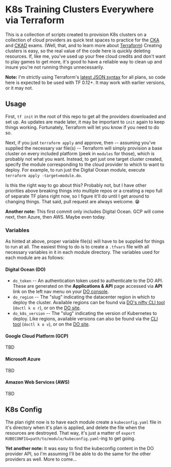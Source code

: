 # K8s Training Clusters Everywhere via Terraform

This is a collection of scripts created to provision K8s clusters on a collection of cloud providers as quick test spaces to practice for the [CKA][cka] and [CKAD][ckad] exams.  (Well, that, and to learn more about [Terraform][tf])  Creating clusters is easy, so the real value of the code here is quickly deleting resources.  If, like me, you've used up your free cloud credits and don't want to play games to get more, it's good to have a reliable way to clean up and insure you're not running things unnecessarily.

**Note:** I'm strictly using Terraform's [latest JSON syntax][tf_json] for all plans, so code here is expected to be used with TF 0.12+.  It may work with earlier versions, or it may not.

## Usage

First, `tf init` in the root of this repo to get all the providers downloaded and set up.  As updates are made later, it may be important to `init` again to keep things working.  Fortunately, Terraform will let you know if you need to do so.

Next, if you just `terraform apply` and approve, then -- assuming you've supplied the necessary var file(s) -- Terraform will simply provision a base cluster on every included platform (peek in `modules` for those), which is probably not what you want.  Instead, to get just one target cluster created, specify the module corresponding to the cloud provider to which to want to deploy.  For example, to run just the Digital Ocean module, execute `terraform apply -target=module.do`.

Is this the right way to go about this?  Probably not, but I have other priorities above breaking things into multiple repos or a creating a repo full of separate TF plans right now, so I figure it'll do until I get around to changing things.  That said, pull request are always welcome.  😁

**Another note:** This first commit only includes Digital Ocean.  GCP will come next, then Azure, then AWS.  Maybe even today.

### Variables

As hinted at above, proper variable file(s) will have to be supplied for things to run at all.  The easiest thing to do is to create a `.tfvars` file with all necessary variables in it in each module directory.  The variables used for each module are as follows:

#### Digital Ocean (DO)

- `do_token` -- An authentication token used to authenticate to the DO API.  These are generated on the **Applications & API** page accessed via **API** link on the left nav menu on your [DO console][do_console].
- `do_region` -- The "slug" indicating the datacenter region in which to deploy the cluster.  Available regions can be found via [DO's nifty CLI tool][doctl] (`doctl k o r`), or on the [DO site][do_reg_slugs].
- `do_k8s_version` -- The "slug" indicating the version of Kubernetes to deploy.  Like regions, available versions can also be found via the [CLI tool][doctl] (`doctl k o v`), or on the [DO site][do_k8s_slugs].

#### Google Cloud Platform (GCP)

TBD

#### Microsoft Azure

TBD

#### Amazon Web Services (AWS)

TBD

## K8s Config

The plan right now is to have each module create a `kubeconfig.yaml` file in it's directory when it's plan is applied, and delete the file when the resources are destroyed.  That way, it's just a matter of `export KUBECONFIG=path/to/module/kubeconfig.yaml`-ing to get going.

**Yet another note:** It was easy to find the kubeconfig content in the DO provider API, so I'm assuming I'll be able to do the same for the other providers as well.  More to come...

[cka]: https://www.cncf.io/certification/cka/
[ckad]: https://www.cncf.io/certification/ckad/
[tf]: https://www.terraform.io/
[tf_json]: https://www.terraform.io/docs/configuration/syntax-json.html
[tf_mods]: https://www.terraform.io/docs/modules/index.html
[do_console]: https://cloud.digitalocean.com/projects
[doctl]: https://github.com/digitalocean/doctl
[do_reg_slugs]: https://www.digitalocean.com/docs/platform/availability-matrix/
[do_k8s_slugs]: https://slugs.do-api.dev/
